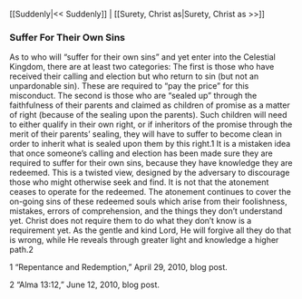 [[Suddenly|<< Suddenly]]  |  [[Surety, Christ as|Surety, Christ as >>]]

### Suffer For Their Own Sins
As to who will “suffer for their own sins” and yet enter into the Celestial Kingdom, there are at least two categories: The first is those who have received their calling and election but who return to sin (but not an unpardonable sin). These are required to “pay the price” for this misconduct. The second is those who are “sealed up” through the faithfulness of their parents and claimed as children of promise as a matter of right (because of the sealing upon the parents). Such children will need to either qualify in their own right, or if inheritors of the promise through the merit of their parents’ sealing, they will have to suffer to become clean in order to inherit what is sealed upon them by this right.1 It is a mistaken idea that once someone’s calling and election has been made sure they are required to suffer for their own sins, because they have knowledge they are redeemed. This is a twisted view, designed by the adversary to discourage those who might otherwise seek and find. It is not that the atonement ceases to operate for the redeemed. The atonement continues to cover the on-going sins of these redeemed souls which arise from their foolishness, mistakes, errors of comprehension, and the things they don’t understand yet. Christ does not require them to do what they don’t know is a requirement yet. As the gentle and kind Lord, He will forgive all they do that is wrong, while He reveals through greater light and knowledge a higher path.2



1 “Repentance and Redemption,” April 29, 2010, blog post.


2 “Alma 13:12,” June 12, 2010, blog post.